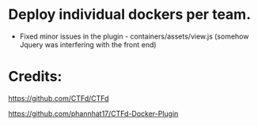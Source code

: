 # Deploy individual dockers per team.
- Fixed minor issues in the plugin - containers/assets/view.js (somehow Jquery was interfering with the front end)

# Credits:
https://github.com/CTFd/CTFd

https://github.com/phannhat17/CTFd-Docker-Plugin
